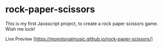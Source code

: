 # rock-paper-scissors

This is my first Javascript project, to create a rock paper scissors game. Wish me luck!

Live Preview [https://monotonalmusic.github.io/rock-paper-scissors/]
